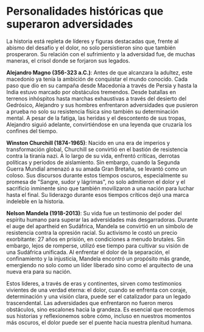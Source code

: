 # Personalidades históricas que superaron adversidades

La historia está repleta de líderes y figuras destacadas que, frente al abismo del desafío y el dolor, no solo persistieron sino que también prosperaron. Su relación con el sufrimiento y la adversidad fue, de muchas maneras, el crisol donde se forjaron sus legados.

**Alejandro Magno (356-323 a.C.)**: Antes de que alcanzara la adultez, este macedonio ya tenía la ambición de conquistar el mundo conocido. Cada paso que dio en su campaña desde Macedonia a través de Persia y hasta la India estuvo marcado por obstáculos tremendos. Desde batallas en terrenos inhóspitos hasta marchas exhaustivas a través del desierto del Gedrósico, Alejandro y sus hombres enfrentaron adversidades que pusieron a prueba no solo su resistencia física sino también su determinación mental. A pesar de la fatiga, las heridas y el descontento de sus tropas, Alejandro siguió adelante, convirtiéndose en una leyenda que cruzaría los confines del tiempo.

**Winston Churchill (1874-1965)**: Nacido en una era de imperios y transformación global, Churchill se convirtió en el bastión de resistencia contra la tiranía nazi. A lo largo de su vida, enfrentó críticas, derrotas políticas y períodos de aislamiento. Sin embargo, cuando la Segunda Guerra Mundial amenazó a su amada Gran Bretaña, se levantó como un coloso. Sus discursos durante estos tiempos oscuros, especialmente su promesa de "Sangre, sudor y lágrimas", no solo admitieron el dolor y el sacrificio inminente sino que también movilizaron a una nación para luchar hasta el final. Su liderazgo durante esos tiempos críticos dejó una marca indeleble en la historia.

**Nelson Mandela (1918-2013)**: Su vida fue un testimonio del poder del espíritu humano para superar las adversidades más desgarradoras. Durante el auge del apartheid en Sudáfrica, Mandela se convirtió en un símbolo de resistencia contra la opresión racial. Su activismo le costó un precio exorbitante: 27 años en prisión, en condiciones a menudo brutales. Sin embargo, lejos de romperse, utilizó ese tiempo para cultivar su visión de una Sudáfrica unificada. Al enfrentar el dolor de la separación, el confinamiento y la injusticia, Mandela encontró un propósito más grande, emergiendo no solo como un líder liberado sino como el arquitecto de una nueva era para su nación.

Estos líderes, a través de eras y continentes, sirven como testimonios vivientes de una verdad eterna: el dolor, cuando se enfrenta con coraje, determinación y una visión clara, puede ser el catalizador para un legado trascendental. Las adversidades que enfrentaron no fueron meros obstáculos, sino escalones hacia la grandeza. Es esencial que recordemos sus historias y reflexionemos sobre cómo, incluso en nuestros momentos más oscuros, el dolor puede ser el puente hacia nuestra plenitud humana.

